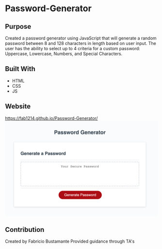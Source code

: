 # Password-Generator

## Purpose
Created a password generator using JavaScript that will generate a random password between 8 and 128 characters in length based on user input. The user has the ability to select up to 4 criteria for a custom password: Uppercase, Lowercase, Numbers, and Special Characters.

## Built With
* HTML
* CSS
* JS

## Website
https://fab1214.github.io/Password-Generator/
<img src="https://github.com/fab1214/Password-Generator/blob/main/assets/Screen%20Shot%202021-09-11%20at%203.13.21%20PM.png">

## Contribution
Created by Fabricio Bustamante
Provided guidance through TA's
